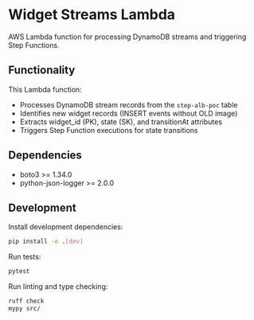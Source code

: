 # Widget Streams Lambda

AWS Lambda function for processing DynamoDB streams and triggering Step Functions.

## Functionality

This Lambda function:
- Processes DynamoDB stream records from the `step-alb-poc` table
- Identifies new widget records (INSERT events without OLD image)
- Extracts widget_id (PK), state (SK), and transitionAt attributes
- Triggers Step Function executions for state transitions

## Dependencies

- boto3 >= 1.34.0
- python-json-logger >= 2.0.0

## Development

Install development dependencies:
```bash
pip install -e .[dev]
```

Run tests:
```bash
pytest
```

Run linting and type checking:
```bash
ruff check
mypy src/
```